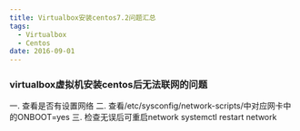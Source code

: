 ```yaml
---
title: Virtualbox安装centos7.2问题汇总
tags:
  - Virtualbox
  - Centos
date: 2016-09-01
---
```


### virtualbox虚拟机安装centos后无法联网的问题
一. 查看是否有设置网络
二. 查看/etc/sysconfig/network-scripts/中对应网卡中的ONBOOT=yes
三. 检查无误后可重启network
systemctl restart network